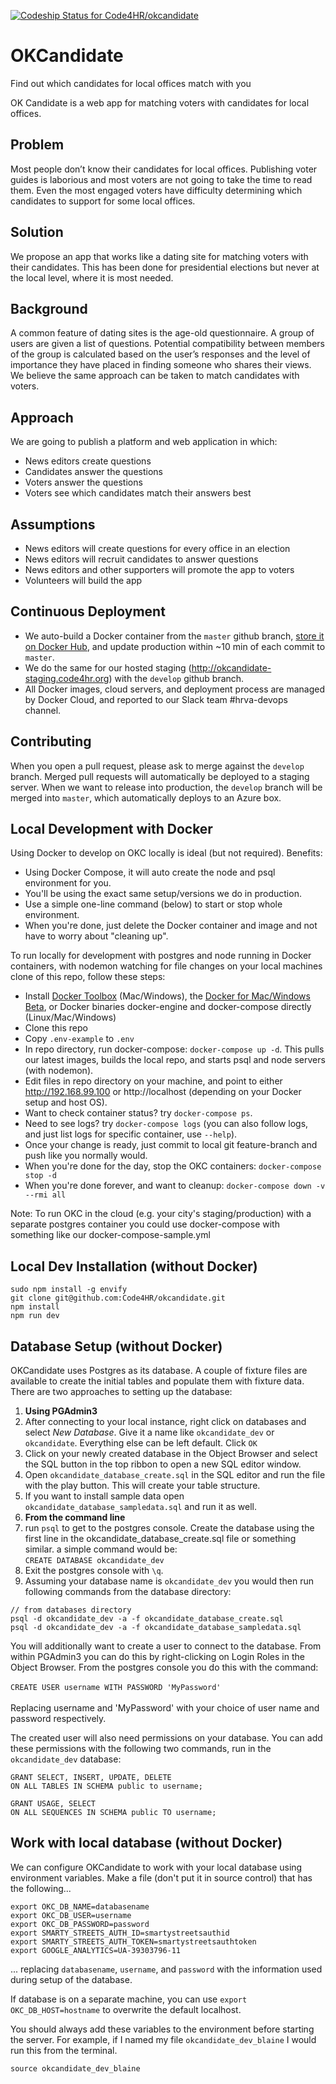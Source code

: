 [ ![Codeship Status for Code4HR/okcandidate](https://codeship.com/projects/3ea4e4a0-d842-0133-4a1f-6a1daaefbd5c/status?branch=master)](https://codeship.com/projects/143177)

# OKCandidate
Find out which candidates for local offices match with you

OK Candidate is a web app for matching voters with candidates for local offices.

## Problem
Most people don’t know their candidates for local offices. Publishing voter guides is laborious and most voters are not going to take the time to read them. Even the most engaged voters have difficulty determining which candidates to support for some local offices.

## Solution
We propose an app that works like a dating site for matching voters with their candidates. This has been done for presidential elections but never at the local level, where it is most needed.

## Background
A common feature of dating sites is the age-old questionnaire. A group of users are given a list of questions. Potential compatibility between members of the group is calculated based on the user’s responses and the level of importance they have placed in finding someone who shares their views.  We believe the same approach can be taken to match candidates with voters.

## Approach
We are going to publish a platform and web application in which:
- News editors create questions
- Candidates answer the questions
- Voters answer the questions
- Voters see which candidates match their answers best

## Assumptions
- News editors will create questions for every office in an election
- News editors will recruit candidates to answer questions
- News editors and other supporters will promote the app to voters
- Volunteers will build the app

## Continuous Deployment
 - We auto-build a Docker container from the `master` github branch, [store it on Docker Hub](https://hub.docker.com/r/code4hr/okcandidate/), and update production within ~10 min of each commit to `master`.
 - We do the same for our hosted staging (http://okcandidate-staging.code4hr.org) with the `develop` github branch.
 - All Docker images, cloud servers, and deployment process are managed by Docker Cloud, and reported to our Slack team #hrva-devops channel.

## Contributing
When you open a pull request, please ask to merge against the `develop` branch.  Merged pull requests will automatically be deployed to a staging server.  When we want to release into production, the `develop` branch will be merged into `master`, which automatically deploys to an Azure box.

## Local Development with Docker

Using Docker to develop on OKC locally is ideal (but not required). Benefits:
 - Using Docker Compose, it will auto create the node and psql environment for you.
 - You'll be using the exact same setup/versions we do in production.
 - Use a simple one-line command (below) to start or stop whole environment.
 - When you're done, just delete the Docker container and image and not have to worry about "cleaning up".

To run locally for development with postgres and node running in Docker containers, with nodemon watching for file changes on your local machines clone of this repo, follow these steps:
 - Install [Docker Toolbox](https://www.docker.com/products/overview#/docker_toolbox) (Mac/Windows), the [Docker for Mac/Windows Beta](https://beta.docker.com), or Docker binaries docker-engine and docker-compose directly (Linux/Mac/Windows)
 - Clone this repo
 - Copy `.env-example` to `.env`
 - In repo directory, run docker-compose: `docker-compose up -d`. This pulls our latest images, builds the local repo, and starts psql and node servers (with nodemon).
 - Edit files in repo directory on your machine, and point to either http://192.168.99.100 or http://localhost (depending on your Docker setup and host OS).
 - Want to check container status? try `docker-compose ps`.
 - Need to see logs? try `docker-compose logs` (you can also follow logs, and just list logs for specific container, use `--help`).
 - Once your change is ready, just commit to local git feature-branch and push like you normally would.
 - When you're done for the day, stop the OKC containers: `docker-compose stop -d`
 - When you're done forever, and want to cleanup: `docker-compose down -v --rmi all`

Note: To run OKC in the cloud (e.g. your city's staging/production) with a separate postgres container you could use docker-compose with something like our docker-compose-sample.yml

## Local Dev Installation (without Docker)
```
sudo npm install -g envify
git clone git@github.com:Code4HR/okcandidate.git
npm install
npm run dev
```

## Database Setup (without Docker)
OKCandidate uses Postgres as its database.  A couple of fixture files are available to create the initial tables and populate them with fixture data. There are two approaches to setting up the database:

1. __Using PGAdmin3__
  1. After connecting to your local instance, right click on databases and select _New Database_. Give it a name like `okcandidate_dev` or `okcandidate`. Everything else can be left default. Click `OK`
  2. Click on your newly created database in the Object Browser and select the SQL button in the top ribbon to open a new SQL editor window.
  3. Open `okcandidate_database_create.sql` in the SQL editor and run the file with the play button. This will create your table structure.
  4. If you want to install sample data open `okcandidate_database_sampledata.sql` and run it as well.
2. __From the command line__
  1. run `psql` to get to the postgres console. Create the database using the first line in the okcandidate_database_create.sql file or something similar. a simple command would be:<br />`CREATE DATABASE okcandidate_dev`
  2. Exit the postgres console with `\q`.
  3. Assuming your database name is `okcandidate_dev` you would then run following commands from the database directory:

```
// from databases directory
psql -d okcandidate_dev -a -f okcandidate_database_create.sql
psql -d okcandidate_dev -a -f okcandidate_database_sampledata.sql
```

You will additionally want to create a user to connect to the database. From within PGAdmin3 you can do this by right-clicking on Login Roles in the Object Browser. From the postgres console you do this with the command:<br /><br />`CREATE USER username WITH PASSWORD 'MyPassword'`<br /><br />Replacing username and 'MyPassword' with your choice of user name and password respectively.

The created user will also need permissions on your database. You can add these permissions with the following two commands, run in the `okcandidate_dev` database:

```
GRANT SELECT, INSERT, UPDATE, DELETE
ON ALL TABLES IN SCHEMA public to username;

GRANT USAGE, SELECT
ON ALL SEQUENCES IN SCHEMA public TO username;
```

## Work with local database (without Docker)

We can configure OKCandidate to work with your local database using environment variables.
Make a file (don't put it in source control) that has the following...
```
export OKC_DB_NAME=databasename
export OKC_DB_USER=username
export OKC_DB_PASSWORD=password
export SMARTY_STREETS_AUTH_ID=smartystreetsauthid
export SMARTY_STREETS_AUTH_TOKEN=smartystreetsauthtoken
export GOOGLE_ANALYTICS=UA-39303796-11
```
... replacing `databasename`, `username`, and `password` with the information used during setup of the database.

If database is on a separate machine, you can use `export OKC_DB_HOST=hostname` to overwrite the default localhost.

You should always add these variables to the environment before starting the server.  For example, if I named
my file `okcandidate_dev_blaine` I would run this from the terminal.

```
source okcandidate_dev_blaine
```
